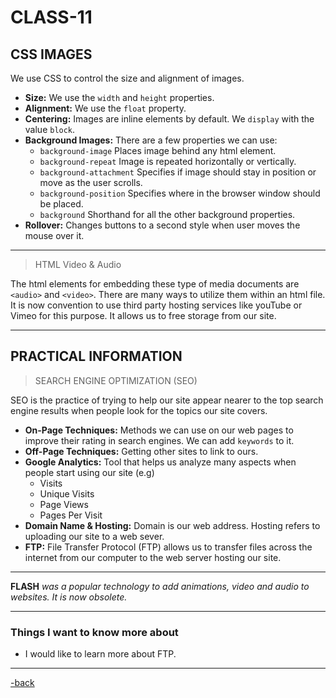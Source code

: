 # CLASS-11

## CSS IMAGES

We use CSS to control the size and alignment of images.

* **Size:** We use the `width` and `height` properties.
* **Alignment:** We use the `float` property.
* **Centering:** Images are inline elements by default. We `display` with the value `block`.
* **Background Images:** There are a few properties we can use:
  * `background-image` Places image behind any html element.
  * `background-repeat` Image is repeated horizontally or vertically.
  * `background-attachment` Specifies if image should stay in position or move as the user scrolls.
  * `background-position` Specifies where in the browser window should be placed.
  * `background` Shorthand for all the other background properties.
* **Rollover:** Changes buttons to a second style when user moves the mouse over it.

***

> HTML Video & Audio

The html elements for embedding these type of media documents are `<audio>` and `<video>`. There are many ways to utilize them within an html file. It is now convention to use third party hosting services like youTube or Vimeo for this purpose. It allows us to free storage from our site.

***

## PRACTICAL INFORMATION

>SEARCH ENGINE OPTIMIZATION (SEO)

SEO is the practice of trying to help our site appear nearer to the top search engine results when people look for the topics our site covers.

* **On-Page Techniques:** Methods we can use on our web pages to improve their rating in search engines. We can add `keywords` to it. 
* **Off-Page Techniques:** Getting other sites to link to ours.
* **Google Analytics:** Tool that helps us analyze many aspects when people start using our site (e.g)
  * Visits
  * Unique Visits
  * Page Views
  * Pages Per Visit
* **Domain Name & Hosting:** Domain is our web address. Hosting refers to uploading our site to a web sever.
* **FTP:** File Transfer Protocol (FTP) allows us to transfer files across the internet from our computer to the web server hosting our site.

***

**FLASH** *was a popular technology to add animations, video and audio to websites. It is now obsolete.*

***

### Things I want to know more about

* I would like to learn more about FTP.

***

[-back](https://alexriverau.github.io/reading-notes/)
